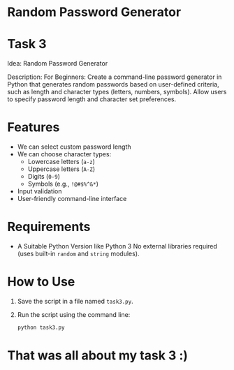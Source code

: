 # Random Password Generator
# Task 3
Idea: Random Password Generator

Description:
For Beginners: Create a command-line password generator in Python that generates random passwords based on user-defined criteria, such as length and character types (letters, numbers, symbols). Allow users to specify password length and character set preferences.


# Features

- We can select custom password length
- We can choose character types:
  - Lowercase letters (`a-z`)
  - Uppercase letters (`A-Z`)
  - Digits (`0-9`)
  - Symbols (e.g., `!@#$%^&*`)
- Input validation
- User-friendly command-line interface

# Requirements

- A Suitable Python Version like Python 3
  No external libraries required (uses built-in `random` and `string` modules).

# How to Use

1. Save the script in a file named `task3.py`.

2. Run the script using the command line:
   ```bash
   python task3.py
# That was all about my task 3 :)